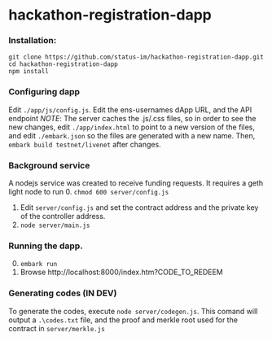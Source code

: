 # hackathon-registration-dapp

### Installation:

```
git clone https://github.com/status-im/hackathon-registration-dapp.git
cd hackathon-registration-dapp
npm install
```
### Configuring dapp
Edit `./app/js/config.js`. Edit the ens-usernames dApp URL, and the API endpoint
*NOTE*: The server caches the .js/.css files, so in order to see the new changes, edit `./app/index.html` to point to a new version of the files, and edit `./embark.json` so the files are generated with a new name. Then, `embark build testnet/livenet` after changes.

### Background service
A nodejs service was created to receive funding requests. It requires a geth light node to run
0. `chmod 600 server/config.js`
1. Edit `server/config.js` and set the contract address and the private key of the controller address.
2. `node server/main.js`

### Running the dapp.
0. `embark run`
1. Browse  http://localhost:8000/index.htm?CODE_TO_REDEEM

### Generating codes (IN DEV)
To generate the codes, execute `node server/codegen.js`. This comand will output a `.\codes.txt` file, and the proof and merkle root used for the contract in `server/merkle.js`




